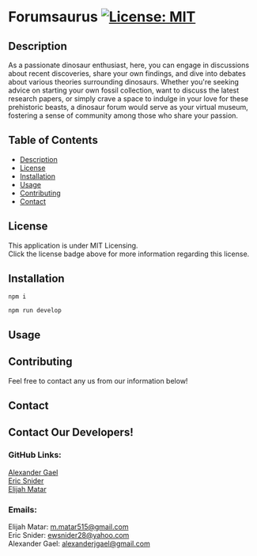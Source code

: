 

  # Forumsaurus  [![License: MIT](https://img.shields.io/badge/License-MIT-yellow.svg)](https://opensource.org/blog/license/mit-0)

  ## Description
  As a passionate dinosaur enthusiast, here, you can engage in discussions about recent discoveries, share your own findings, and dive into debates about various theories surrounding dinosaurs. Whether you're seeking advice on starting your own fossil collection, want to discuss the latest research papers, or simply crave a space to indulge in your love for these prehistoric beasts, a dinosaur forum would serve as your virtual museum, fostering a sense of community among those who share your passion.

  ## Table of Contents
  - [Description](#description)
  - [License](#license)
  - [Installation](#installation)
  - [Usage](#usage)
  - [Contributing](#contributing)
  - [Contact](#contact)

  ## License 

  This application is under MIT Licensing.<br />
  Click the license badge above for more information regarding this license.

  ## Installation

    npm i 
    
    npm run develop
     


  ## Usage

  

  ## Contributing 

  Feel free to contact any us from our information below!

  ## Contact
  <h2>Contact Our Developers!
  <h3>GitHub Links:</h3>

  [Alexander Gael](https://github.com/AlexanderJGael)<br/> 
  [Eric Snider](https://github.com/ews578) <br/> 
  [Elijah Matar](https://github.com/emmatar)
  <h3>Emails:</h3>

  Elijah Matar: m.matar515@gmail.com <br/> 
  Eric Snider: ewsnider28@yahoo.com <br/> 
  Alexander Gael: alexanderjgael@gmail.com
  

  